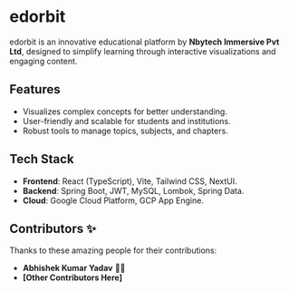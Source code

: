 # **edorbit**

edorbit is an innovative educational platform by **Nbytech Immersive Pvt Ltd**, designed to simplify learning through interactive visualizations and engaging content.

## **Features**
- Visualizes complex concepts for better understanding.
- User-friendly and scalable for students and institutions.
- Robust tools to manage topics, subjects, and chapters.

## **Tech Stack**
- **Frontend**: React (TypeScript), Vite, Tailwind CSS, NextUI.
- **Backend**: Spring Boot, JWT, MySQL, Lombok, Spring Data.
- **Cloud**: Google Cloud Platform, GCP App Engine.


## Contributors ✨

Thanks to these amazing people for their contributions:

<!-- ALL-CONTRIBUTORS-LIST:START -->
<!-- You can generate this list automatically -->
- **Abhishek Kumar Yadav** 👨‍💻  
- **[Other Contributors Here]**
<!-- ALL-CONTRIBUTORS-LIST:END -->

